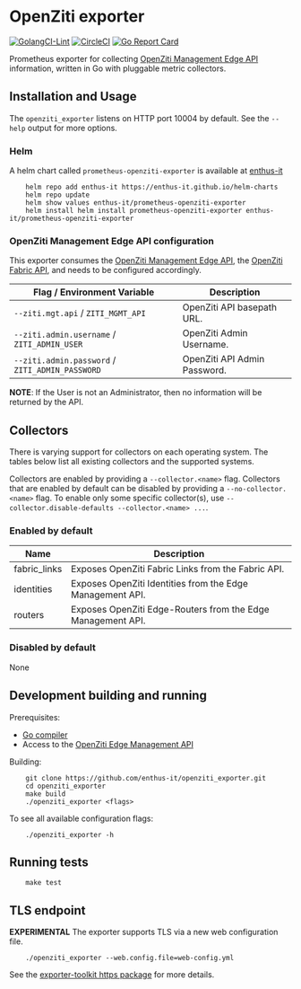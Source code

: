 # OpenZiti exporter

[![GolangCI-Lint](https://github.com/enthus-it/openziti_exporter/workflows/golangci-lint/badge.svg?branch=main)][golangci-lint]
[![CircleCI](https://circleci.com/gh/enthus-it/openziti_exporter/tree/main.svg?style=shield)][circleci]
[![Go Report Card](https://goreportcard.com/badge/github.com/enthus-it/openziti_exporter)][goreportcard]

Prometheus exporter for collecting [OpenZiti Management Edge API](https://openziti.io/docs/reference/developer/api/) information,
written in Go with pluggable metric collectors.

## Installation and Usage

The `openziti_exporter` listens on HTTP port 10004 by default. See the `--help` output for more options.

### Helm

A helm chart called `prometheus-openziti-exporter` is available at [enthus-it](https://enthus-it.github.io/helm-charts)

```console
    helm repo add enthus-it https://enthus-it.github.io/helm-charts
    helm repo update
    helm show values enthus-it/prometheus-openziti-exporter
    helm install helm install prometheus-openziti-exporter enthus-it/prometheus-openziti-exporter
```

### OpenZiti Management Edge API configuration

This exporter consumes the [OpenZiti Management Edge API](https://openziti.io/docs/reference/developer/api/edge-management-reference),
the [OpenZiti Fabric API](https://openziti.io/docs/reference/developer/api/fabric-api), and needs to be configured accordingly.

Flag / Environment Variable         |  Description |
------------------------------------|--------------|
`--ziti.mgt.api` / `ZITI_MGMT_API`  | OpenZiti  API basepath URL. |
`--ziti.admin.username` / `ZITI_ADMIN_USER`  | OpenZiti Admin Username. |
`--ziti.admin.password` / `ZITI_ADMIN_PASSWORD`  | OpenZiti API Admin Password. |

**NOTE**: If the User is not an Administrator, then no information will be returned by the API.

## Collectors

There is varying support for collectors on each operating system. The tables
below list all existing collectors and the supported systems.

Collectors are enabled by providing a `--collector.<name>` flag.
Collectors that are enabled by default can be disabled by providing a `--no-collector.<name>` flag.
To enable only some specific collector(s), use `--collector.disable-defaults --collector.<name> ...`.

### Enabled by default

Name     | Description |
---------|-------------|
fabric_links | Exposes OpenZiti Fabric Links from the Fabric API. |
identities | Exposes OpenZiti Identities from the Edge Management API. |
routers | Exposes OpenZiti Edge-Routers from the Edge Management API. |

### Disabled by default

None

## Development building and running

Prerequisites:

* [Go compiler](https://golang.org/dl/)
* Access to the [OpenZiti Edge Management API](https://openziti.io/docs/reference/developer/api/)

Building:

```shell
    git clone https://github.com/enthus-it/openziti_exporter.git
    cd openziti_exporter
    make build
    ./openziti_exporter <flags>
```

To see all available configuration flags:

```shell
    ./openziti_exporter -h
```

## Running tests

```shell
    make test
```

## TLS endpoint

**EXPERIMENTAL** The exporter supports TLS via a new web configuration file.

```shell
    ./openziti_exporter --web.config.file=web-config.yml
```

See the [exporter-toolkit https package](https://github.com/prometheus/exporter-toolkit/blob/v0.1.0/https/README.md) for more details.

[golangci-lint]: https://github.com/enthus-it/openziti_exporter/actions/workflows/golangci-lint.yml
[circleci]: https://circleci.com/gh/enthus-it/openziti_exporter
[goreportcard]: https://goreportcard.com/report/github.com/enthus-it/openziti_exporter
